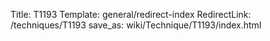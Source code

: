 Title: T1193
Template: general/redirect-index
RedirectLink: /techniques/T1193
save_as: wiki/Technique/T1193/index.html